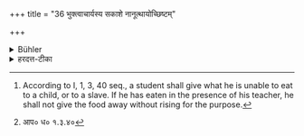 +++
title = "36 भुक्त्वाचार्यस्य सकाशे नानूत्थायोच्छिष्टम्"

+++

<details><summary>Bühler</summary>

36. After having eaten in his (teacher's) presence, he shall not give away the remainder of the food without rising. [^13] 


[^13]:  According to I, 1, 3, 40 seq., a student shall give what he is unable to eat to a child, or to a slave. If he has eaten in the presence of his teacher, he shall not give the food away without rising for the purpose.
</details>

<details><summary>हरदत्त-टीका</summary>

## सूत्रम्
भुक्त्वा चास्य सकाशे नानूत्थायोच्छिष्टं प्रयच्छेत् ॥ ३५ ॥  
## टिप्पनी
आचार्यस्य भुञानस्याऽभुञ्जानस्य वा सकाशे भुक्त्वा अनूत्थाय छान्दसो दीर्घः। उत्थानमकृत्वा उच्छिष्टं न प्रयच्छेत् [^४] आर्याय वा पर्यवदध्यादिति यद्विहितम् ॥ ३५ ॥  

[^४]: आप० ध० १.३.४०
</details>
